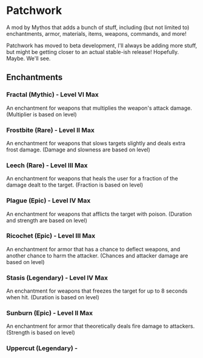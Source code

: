 # Patchwork
A mod by Mythos that adds a bunch of stuff, including (but not limited to) enchantments, armor, materials, items, weapons, commands, and more! 

Patchwork has moved to beta development, I'll always be adding more stuff, but might be getting closer to an actual stable-ish release! Hopefully. Maybe. We'll see.

## Enchantments

### Fractal (Mythic) - Level VI Max
An enchantment for weapons that multiplies the weapon's attack damage. (Multiplier is based on level)

### Frostbite (Rare) - Level II Max
An enchantment for weapons that slows targets slightly and deals extra frost damage. (Damage and slowness are based on level)

### Leech (Rare) - Level III Max
An enchantment for weapons that heals the user for a fraction of the damage dealt to the target. (Fraction is based on level)

### Plague (Epic) - Level IV Max
An enchantment for weapons that afflicts the target with poison. (Duration and strength are based on level)

### Ricochet (Epic) - Level III Max
An enchantment for armor that has a chance to deflect weapons, and another chance to harm the attacker. (Chances and attacker damage are based on level)

### Stasis (Legendary) - Level IV Max
An enchantment for weapons that freezes the target for up to 8 seconds when hit. (Duration is based on level)

### Sunburn (Epic) - Level II Max
An enchantment for armor that theoretically deals fire damage to attackers. (Strength is based on level)

### Uppercut (Legendary) - 
